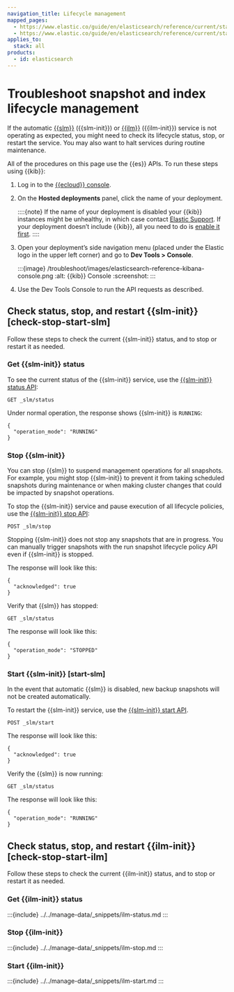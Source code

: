 ```yaml
---
navigation_title: Lifecycle management
mapped_pages:
  - https://www.elastic.co/guide/en/elasticsearch/reference/current/start-ilm.html
  - https://www.elastic.co/guide/en/elasticsearch/reference/current/start-slm.html
applies_to:
  stack: all
products:
  - id: elasticsearch
---
```


# Troubleshoot snapshot and index lifecycle management

If the automatic [{{slm}}](/deploy-manage/tools/snapshot-and-restore/create-snapshots.md#automate-snapshots-slm) ({{slm-init}}) or [{{ilm}}](/manage-data/lifecycle/index-lifecycle-management.md) ({{ilm-init}}) service is not operating as expected, you might need to check its lifecycle status, stop, or restart the service. You may also want to halt services during routine maintenance.

All of the procedures on this page use the {{es}} APIs. To run these steps using {{kib}}:

1. Log in to the [{{ecloud}} console](https://cloud.elastic.co?page=docs&placement=docs-body).
2. On the **Hosted deployments** panel, click the name of your deployment.

    ::::{note}
    If the name of your deployment is disabled your {{kib}} instances might be unhealthy, in which case contact [Elastic Support](https://support.elastic.co). If your deployment doesn’t include {{kib}}, all you need to do is [enable it first](../../deploy-manage/deploy/elastic-cloud/access-kibana.md).
    ::::

3. Open your deployment’s side navigation menu (placed under the Elastic logo in the upper left corner) and go to **Dev Tools > Console**.

    :::{image} /troubleshoot/images/elasticsearch-reference-kibana-console.png
    :alt: {{kib}} Console
    :screenshot:
    :::

4. Use the Dev Tools Console to run the API requests as described.



## Check status, stop, and restart {{slm-init}} [check-stop-start-slm]

Follow these steps to check the current {{slm-init}} status, and to stop or restart it as needed.

### Get {{slm-init}} status 

To see the current status of the {{slm-init}} service, use the [{{slm-init}} status API](https://www.elastic.co/docs/api/doc/elasticsearch/operation/operation-slm-get-status):

```console
GET _slm/status
```

Under normal operation, the response shows {{slm-init}} is `RUNNING`:

```console-result
{
  "operation_mode": "RUNNING"
}
```

### Stop {{slm-init}} 

You can stop {{slm}} to suspend management operations for all snapshots. For example, you might stop {{slm-init}} to prevent it from taking scheduled snapshots during maintenance or when making cluster changes that could be impacted by snapshot operations.

To stop the {{slm-init}} service and pause execution of all lifecycle policies, use the [{{slm-init}} stop API](https://www.elastic.co/docs/api/doc/elasticsearch/operation/operation-slm-stop):

```console
POST _slm/stop
```

Stopping {{slm-init}} does not stop any snapshots that are in progress. You can manually trigger snapshots with the run snapshot lifecycle policy API even if {{slm-init}} is stopped.

The response will look like this:

```console-result
{
  "acknowledged": true
}
```

Verify that {{slm}} has stopped:

```console
GET _slm/status
```

The response will look like this:

```console-result
{
  "operation_mode": "STOPPED"
}
```

### Start {{slm-init}} [start-slm]

In the event that automatic {{slm}} is disabled, new backup snapshots will not be created automatically.

To restart the {{slm-init}} service, use the [{{slm-init}} start API](https://www.elastic.co/docs/api/doc/elasticsearch/operation/operation-slm-start).

```console
POST _slm/start
```

The response will look like this:

```console-result
{
  "acknowledged": true
}
```

Verify the {{slm}} is now running:

```console
GET _slm/status
```

The response will look like this:

```console-result
{
  "operation_mode": "RUNNING"
}
```

## Check status, stop, and restart {{ilm-init}} [check-stop-start-ilm]

Follow these steps to check the current {{ilm-init}} status, and to stop or restart it as needed.

### Get {{ilm-init}} status 

:::{include} ../../manage-data/_snippets/ilm-status.md
:::

### Stop {{ilm-init}} 

:::{include} ../../manage-data/_snippets/ilm-stop.md
:::

### Start {{ilm-init}} 

:::{include} ../../manage-data/_snippets/ilm-start.md
:::